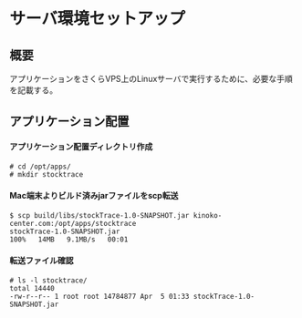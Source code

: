 # サーバ環境セットアップ

## 概要
アプリケーションをさくらVPS上のLinuxサーバで実行するために、必要な手順を記載する。

## アプリケーション配置

#### アプリケーション配置ディレクトリ作成
```
# cd /opt/apps/
# mkdir stocktrace
```

#### Mac端末よりビルド済みjarファイルをscp転送
```
$ scp build/libs/stockTrace-1.0-SNAPSHOT.jar kinoko-center.com:/opt/apps/stocktrace
stockTrace-1.0-SNAPSHOT.jar                                                           100%   14MB   9.1MB/s   00:01 
```

#### 転送ファイル確認
```
# ls -l stocktrace/
total 14440
-rw-r--r-- 1 root root 14784877 Apr  5 01:33 stockTrace-1.0-SNAPSHOT.jar
```
